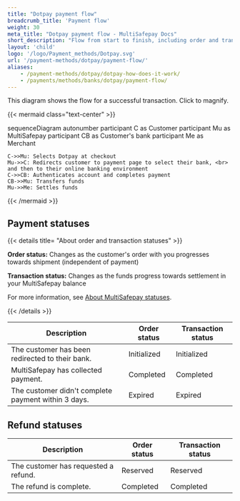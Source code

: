 ```yaml
---
title: "Dotpay payment flow"
breadcrumb_title: 'Payment flow'
weight: 30
meta_title: "Dotpay payment flow - MultiSafepay Docs"
short_description: "Flow from start to finish, including order and transaction status changes"
layout: 'child'
logo: '/logo/Payment_methods/Dotpay.svg'
url: '/payment-methods/dotpay/payment-flow/'
aliases: 
    - /payment-methods/dotpay/dotpay-how-does-it-work/
    - /payments/methods/banks/dotpay/payment-flow/
---
```


This diagram shows the flow for a successful transaction. Click to magnify.

{{< mermaid class="text-center" >}}

sequenceDiagram
    autonumber
    participant C as Customer
    participant Mu as MultiSafepay
    participant CB as Customer's bank
    participant Me as Merchant

    C->>Mu: Selects Dotpay at checkout
    Mu->>C: Redirects customer to payment page to select their bank, <br> and then to their online banking environment
    C->>CB: Authenticates account and completes payment
    CB->>Mu: Transfers funds 
    Mu->>Me: Settles funds

{{< /mermaid >}}
&nbsp;  

## Payment statuses

{{< details title= "About order and transaction statuses" >}}

**Order status:** Changes as the customer's order with you progresses towards shipment (independent of payment)

**Transaction status:** Changes as the funds progress towards settlement in your MultiSafepay balance

For more information, see [About MultiSafepay statuses](/about-payments/multisafepay-statuses/).

{{< /details >}}

| Description | Order status | Transaction status |
|---|---|---|
| The customer has been redirected to their bank. | Initialized | Initialized|
| MultiSafepay has collected payment. | Completed | Completed |
| The customer didn't complete payment within 3 days. | Expired | Expired |

## Refund statuses

| Description | Order status | Transaction status |
|---|---|---|
| The customer has requested a refund. | Reserved | Reserved |
| The refund is complete. | Completed | Completed |



